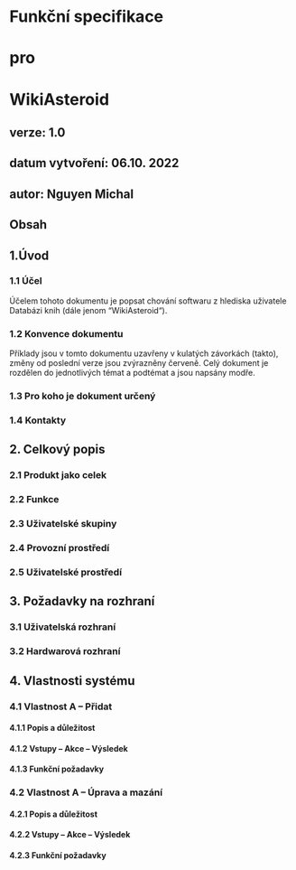 # Funkční specifikace
# pro
# WikiAsteroid
## verze: 1.0
## datum vytvoření: 06.10. 2022
## autor: Nguyen Michal
## Obsah
## 1.Úvod
### 1.1 Účel
Účelem tohoto dokumentu je popsat chování softwaru z hlediska uživatele Databázi knih (dále jenom “WikiAsteroid“).
### 1.2 Konvence dokumentu
Příklady jsou v tomto dokumentu uzavřeny v kulatých závorkách (takto), změny od poslední verze jsou zvýrazněny červeně. Celý dokument je rozdělen do jednotlivých témat a podtémat a jsou napsány modře.
### 1.3 Pro koho je dokument určený
### 1.4 Kontakty
## 2. Celkový popis
### 2.1 Produkt jako celek
### 2.2 Funkce
### 2.3 Uživatelské skupiny
### 2.4 Provozní prostředí
### 2.5 Uživatelské prostředí
## 3. Požadavky na rozhraní
### 3.1 Uživatelská rozhraní
### 3.2 Hardwarová rozhraní
## 4. Vlastnosti systému
### 4.1 Vlastnost A – Přidat
#### 4.1.1 Popis a důležitost
#### 4.1.2 Vstupy – Akce – Výsledek
#### 4.1.3 Funkční požadavky
### 4.2 Vlastnost A – Úprava a mazání
#### 4.2.1 Popis a důležitost
#### 4.2.2 Vstupy – Akce – Výsledek
#### 4.2.3 Funkční požadavky

